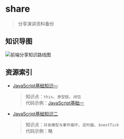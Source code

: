 # share

> 分享演讲资料备份

## 知识导图

![前端分享知识路线图](http://on-img.com/chart_image/5b8f3b21e4b0fe81b6265846.png?_=1539939985876)


## 资源索引

* [JavaScript基础知识—](ppt/JavaScript基础一.pptx)
  
  > 知识点：`this`、`原型链`、`闭包`  
  > 代码示例：[JavaScript基础一](coding/JavaScript基础一)
  
* [JavaScript基础知识二](ppt/JavaScript基础二.pptx)
  
  > 知识点：`并发模型与事件循环`、`定时器`、`$nextTick`  
  > 代码示例：略
